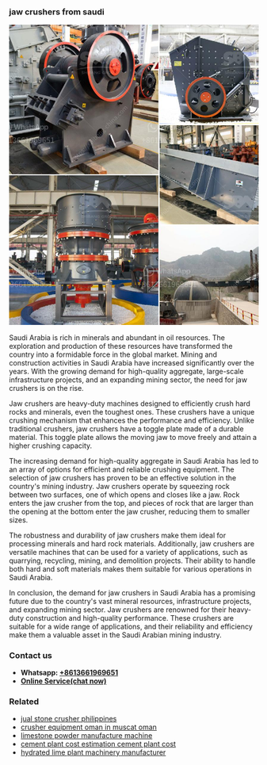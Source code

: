 <h3>jaw crushers from saudi</h3><img src='1708663282.jpg' alt=''><p>Saudi Arabia is rich in minerals and abundant in oil resources. The exploration and production of these resources have transformed the country into a formidable force in the global market. Mining and construction activities in Saudi Arabia have increased significantly over the years. With the growing demand for high-quality aggregate, large-scale infrastructure projects, and an expanding mining sector, the need for jaw crushers is on the rise.</p><p>Jaw crushers are heavy-duty machines designed to efficiently crush hard rocks and minerals, even the toughest ones. These crushers have a unique crushing mechanism that enhances the performance and efficiency. Unlike traditional crushers, jaw crushers have a toggle plate made of a durable material. This toggle plate allows the moving jaw to move freely and attain a higher crushing capacity.</p><p>The increasing demand for high-quality aggregate in Saudi Arabia has led to an array of options for efficient and reliable crushing equipment. The selection of jaw crushers has proven to be an effective solution in the country's mining industry. Jaw crushers operate by squeezing rock between two surfaces, one of which opens and closes like a jaw. Rock enters the jaw crusher from the top, and pieces of rock that are larger than the opening at the bottom enter the jaw crusher, reducing them to smaller sizes.</p><p>The robustness and durability of jaw crushers make them ideal for processing minerals and hard rock materials. Additionally, jaw crushers are versatile machines that can be used for a variety of applications, such as quarrying, recycling, mining, and demolition projects. Their ability to handle both hard and soft materials makes them suitable for various operations in Saudi Arabia.</p><p>In conclusion, the demand for jaw crushers in Saudi Arabia has a promising future due to the country's vast mineral resources, infrastructure projects, and expanding mining sector. Jaw crushers are renowned for their heavy-duty construction and high-quality performance. These crushers are suitable for a wide range of applications, and their reliability and efficiency make them a valuable asset in the Saudi Arabian mining industry.</p><h3>Contact us</h3><ul><li><strong>Whatsapp:&nbsp;<a href="https://wa.me/8613661969651">+8613661969651</a></strong></li><li><a href="https://swt.shibang-china.com/?git&amp;zhl&amp;jaw crushers from saudi"><strong>Online Service(chat now)</strong></a></li></ul><h3>Related</h3><ul><li><a href='jual stone crusher philippines.md'>jual stone crusher philippines</a></li><li><a href='crusher equipment oman in muscat oman.md'>crusher equipment oman in muscat oman</a></li><li><a href='limestone powder manufacture machine.md'>limestone powder manufacture machine</a></li><li><a href='cement plant cost estimation cement plant cost.md'>cement plant cost estimation cement plant cost</a></li><li><a href='hydrated lime plant machinery manufacturer.md'>hydrated lime plant machinery manufacturer</a></li></ul>